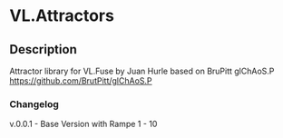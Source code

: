 # VL.Attractors

## Description 
Attractor library for VL.Fuse by Juan Hurle based on BruPitt glChAoS.P https://github.com/BrutPitt/glChAoS.P


### Changelog 

v.0.0.1 - Base Version with Rampe 1 - 10 